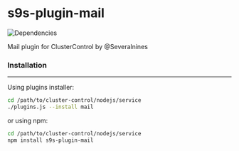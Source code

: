 # s9s-plugin-mail
![Dependencies](https://david-dm.org/skamenetskiy/s9s-plugin-mail.svg)

Mail plugin for ClusterControl by @Severalnines

### Installation
----
Using plugins installer:
```bash
cd /path/to/cluster-control/nodejs/service
./plugins.js --install mail
```
or using npm:
```bash
cd /path/to/cluster-control/nodejs/service
npm install s9s-plugin-mail
```

